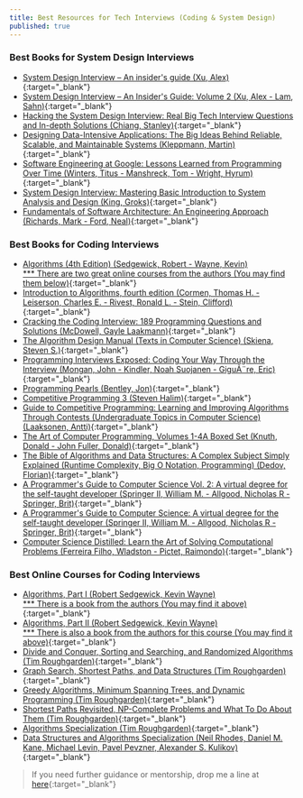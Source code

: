 ```yaml
---
title: Best Resources for Tech Interviews (Coding & System Design)
published: true
---
```


### Best Books for System Design Interviews

* [System Design Interview – An insider's guide (Xu, Alex)](https://www.amazon.com/dp/B08CMF2CQF?tag=sg20220822-20&linkCode=ogi&th=1&psc=1){:target="_blank"}
* [System Design Interview – An Insider's Guide: Volume 2 (Xu, Alex - Lam, Sahn)](https://www.amazon.com/dp/1736049119?tag=sg20220822-20&linkCode=ogi&th=1&psc=1
){:target="_blank"}
* [Hacking the System Design Interview: Real Big Tech Interview Questions and In-depth Solutions (Chiang, Stanley)](https://www.amazon.com/dp/B0B7QHRK5Q?tag=sg20220822-20&linkCode=ogi&th=1&psc=1){:target="_blank"}
* [Designing Data-Intensive Applications: The Big Ideas Behind Reliable, Scalable, and Maintainable Systems (Kleppmann, Martin)](https://www.amazon.com/dp/1449373321?tag=sg20220822-20&linkCode=ogi&th=1&psc=1){:target="_blank"}
* [Software Engineering at Google: Lessons Learned from Programming Over Time (Winters, Titus - Manshreck, Tom - Wright, Hyrum)](https://www.amazon.com/dp/1492082791?tag=sg20220822-20&linkCode=ogi&th=1&psc=1){:target="_blank"}
* [System Design Interview: Mastering Basic Introduction to System Analysis and Design (King, Groks)](https://www.amazon.com/dp/1915002036?tag=sg20220822-20&linkCode=ogi&th=1&psc=1){:target="_blank"}
* [Fundamentals of Software Architecture: An Engineering Approach (Richards, Mark - Ford, Neal)](https://www.amazon.com/dp/1492043451?tag=sg20220822-20&linkCode=ogi&th=1&psc=1){:target="_blank"}

### Best Books for Coding Interviews

* [Algorithms (4th Edition) (Sedgewick, Robert - Wayne, Kevin)<br/>*** There are two great online courses from the authors (You may find them below)](https://www.amazon.com/dp/032157351X?tag=sg20220822-20&linkCode=ogi&th=1&psc=1){:target="_blank"}
* [Introduction to Algorithms, fourth edition (Cormen, Thomas H. - Leiserson, Charles E. - Rivest, Ronald L. - Stein, Clifford)](https://www.amazon.com/dp/026204630X?tag=sg20220822-20&linkCode=ogi&th=1&psc=1){:target="_blank"}
* [Cracking the Coding Interview: 189 Programming Questions and Solutions (McDowell, Gayle Laakmann)](https://www.amazon.com/dp/0984782850?tag=sg20220822-20&linkCode=ogi&th=1&psc=1){:target="_blank"}
* [The Algorithm Design Manual (Texts in Computer Science) (Skiena, Steven S.)](https://www.amazon.com/dp/3030542556?tag=sg20220822-20&linkCode=ogi&th=1&psc=1){:target="_blank"}
* [Programming Interviews Exposed: Coding Your Way Through the Interview (Mongan, John - Kindler, Noah Suojanen - GiguÃ¨re, Eric)](https://www.amazon.com/dp/111941847X?tag=sg20220822-20&linkCode=ogi&th=1&psc=1){:target="_blank"}
* [Programming Pearls (Bentley, Jon)](https://www.amazon.com/dp/0201657880?tag=sg20220822-20&linkCode=ogi&th=1&psc=1){:target="_blank"}
* [Competitive Programming 3 (Steven Halim)](https://www.amazon.com/dp/B00FG8MNN8?tag=sg20220822-20&linkCode=ogi&th=1&psc=1){:target="_blank"}
* [Guide to Competitive Programming: Learning and Improving Algorithms Through Contests (Undergraduate Topics in Computer Science) (Laaksonen, Antti)](https://www.amazon.com/dp/3030393569?tag=sg20220822-20&linkCode=ogi&th=1&psc=1){:target="_blank"}
* [The Art of Computer Programming, Volumes 1-4A Boxed Set (Knuth, Donald - John Fuller, Donald)](https://www.amazon.com/dp/0321751043?tag=sg20220822-20&linkCode=ogi&th=1&psc=1){:target="_blank"}
* [The Bible of Algorithms and Data Structures: A Complex Subject Simply Explained (Runtime Complexity, Big O Notation, Programming) (Dedov, Florian)](https://www.amazon.com/dp/B08GDKGFB5?tag=sg20220822-20&linkCode=ogi&th=1&psc=1){:target="_blank"}
* [A Programmer's Guide to Computer Science Vol. 2: A virtual degree for the self-taught developer (Springer II, William M. - Allgood, Nicholas R - Springer, Brit)](https://www.amazon.com/dp/1951204042?tag=sg20220822-20&linkCode=ogi&th=1&psc=1){:target="_blank"}
* [A Programmer's Guide to Computer Science: A virtual degree for the self-taught developer (Springer II, William M. - Allgood, Nicholas R - Springer, Brit)](https://www.amazon.com/dp/195120400X?tag=sg20220822-20&linkCode=ogi&th=1&psc=1){:target="_blank"}
* [Computer Science Distilled: Learn the Art of Solving Computational Problems (Ferreira Filho, Wladston - Pictet, Raimondo)](https://www.amazon.com/dp/0997316020?tag=sg20220822-20&linkCode=ogi&th=1&psc=1){:target="_blank"}

### Best Online Courses for Coding Interviews

* [Algorithms, Part I (Robert Sedgewick, Kevin Wayne)<br/>*** There is a book from the authors (You may find it above)](https://imp.i384100.net/YgaNNe){:target="_blank"}
* [Algorithms, Part II (Robert Sedgewick, Kevin Wayne)<br/>*** There is also a book from the authors for this course (You may find it above)](https://imp.i384100.net/LPN22V){:target="_blank"}
* [Divide and Conquer, Sorting and Searching, and Randomized Algorithms (Tim Roughgarden)](https://imp.i384100.net/DVN335){:target="_blank"}
* [Graph Search, Shortest Paths, and Data Structures (Tim Roughgarden)](https://imp.i384100.net/9WYEE4){:target="_blank"}
* [Greedy Algorithms, Minimum Spanning Trees, and Dynamic Programming (Tim Roughgarden)](https://imp.i384100.net/jWLmmM){:target="_blank"}
* [Shortest Paths Revisited, NP-Complete Problems and What To Do About Them (Tim Roughgarden)](https://imp.i384100.net/P0DbVj){:target="_blank"}
* [Algorithms Specialization (Tim Roughgarden)](https://imp.i384100.net/x9GZ5y){:target="_blank"}
* [Data Structures and Algorithms Specialization (Neil Rhodes, Daniel M. Kane, Michael Levin, Pavel Pevzner, Alexander S. Kulikov)](https://imp.i384100.net/qnjyxg){:target="_blank"}

  
> If you need further guidance or mentorship, drop me a line at [here](mailto:serhatgiydiren@gmail.com){:target="_blank"}
